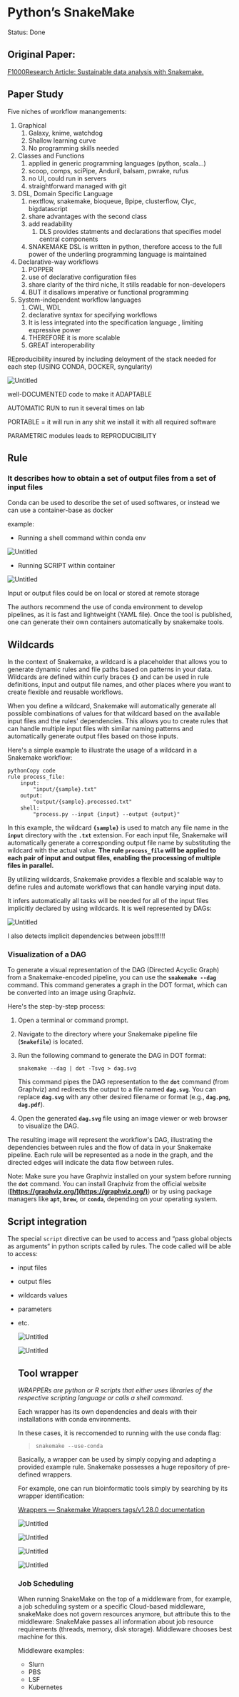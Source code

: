 # Python’s SnakeMake

Status: Done

## Original Paper:

[F1000Research Article: Sustainable data analysis with Snakemake.](https://f1000research.com/articles/10-33/v2)

## Paper Study

Five niches of workflow manangements:

1. Graphical
    1. Galaxy, knime, watchdog
    2. Shallow learning curve
    3. No programming skills needed
2. Classes and Functions
    1. applied in generic programming languages (python, scala…)
    2. scoop, comps, sciPipe, Anduril, balsam, pwrake, rufus
    3. no UI, could run in servers
    4. straightforward managed with git
3. DSL, Domain Specific Language
    1. nextflow, snakemake, bioqueue, Bpipe, clusterflow, Clyc, bigdatascript
    2. share advantages with the second class
    3. add readability
        1. DLS provides statments and declarations that specifies model central components
    4. SNAKEMAKE DSL is written in python, therefore access to the full power of the underling programming language is maintained
4. Declarative-way workflows
    1. POPPER
    2. use of declarative configuration files
    3. share clarity of the third niche, It stills readable for non-developers
    4. BUT it disallows imperative or functional programming
5. System-independent workflow languages
    1. CWL, WDL
    2. declarative syntax for specifying workflows
    3. It is less integrated into the specification language , limiting expressive power
    4. THEREFORE it is more scalable
    5. GREAT interoperability

REproducibility insured by including deloyment of the stack needed for each step (USING CONDA, DOCKER, syngularity)

![Untitled](Python%E2%80%99s%20SnakeMake/Untitled.png)

well-DOCUMENTED code to make it ADAPTABLE

AUTOMATIC RUN to run it several times on lab

PORTABLE = it will run in any shit we install it with all required software

PARAMETRIC modules leads to REPRODUCIBILITY

## Rule

### It describes how to obtain a set of output files from a set of input files

Conda can be used to describe the set of used softwares, or instead we can use a container-base as docker

example:

- Running a shell command within conda env

![Untitled](Python%E2%80%99s%20SnakeMake/Untitled%201.png)

- Running SCRIPT within container

![Untitled](Python%E2%80%99s%20SnakeMake/Untitled%202.png)

Input or output files could be on local or stored at remote storage

The authors recommend the use of conda environment to develop pipelines, as it is fast and lightweight (YAML file). Once the tool is published, one can generate their own containers automatically by snakemake tools.

## Wildcards

In the context of Snakemake, a wildcard is a placeholder that allows you to generate dynamic rules and file paths based on patterns in your data. Wildcards are defined within curly braces **`{}`** and can be used in rule definitions, input and output file names, and other places where you want to create flexible and reusable workflows.

When you define a wildcard, Snakemake will automatically generate all possible combinations of values for that wildcard based on the available input files and the rules' dependencies. This allows you to create rules that can handle multiple input files with similar naming patterns and automatically generate output files based on those inputs.

Here's a simple example to illustrate the usage of a wildcard in a Snakemake workflow:

```
pythonCopy code
rule process_file:
    input:
        "input/{sample}.txt"
    output:
        "output/{sample}.processed.txt"
    shell:
        "process.py --input {input} --output {output}"
```

In this example, the wildcard **`{sample}`** is used to match any file name in the **`input`** directory with the **`.txt`** extension. For each input file, Snakemake will automatically generate a corresponding output file name by substituting the wildcard with the actual value. **The rule `process_file` will be applied to each pair of input and output files, enabling the processing of multiple files in parallel.**

By utilizing wildcards, Snakemake provides a flexible and scalable way to define rules and automate workflows that can handle varying input data.

It infers automatically all tasks will be needed for all of the input files implicitly declared by using wildcards. It is well represented by DAGs:

![Untitled](Python%E2%80%99s%20SnakeMake/Untitled%203.png)

I also detects implicit dependencies between jobs!!!!!!

### Visualization of a DAG

To generate a visual representation of the DAG (Directed Acyclic Graph) from a Snakemake-encoded pipeline, you can use the **`snakemake --dag`** command. This command generates a graph in the DOT format, which can be converted into an image using Graphviz.

Here's the step-by-step process:

1. Open a terminal or command prompt.
2. Navigate to the directory where your Snakemake pipeline file (**`Snakefile`**) is located.
3. Run the following command to generate the DAG in DOT format:
    
    ```
    snakemake --dag | dot -Tsvg > dag.svg
    ```
    
    This command pipes the DAG representation to the **`dot`** command (from Graphviz) and redirects the output to a file named **`dag.svg`**. You can replace **`dag.svg`** with any other desired filename or format (e.g., **`dag.png`**, **`dag.pdf`**).
    
4. Open the generated **`dag.svg`** file using an image viewer or web browser to visualize the DAG.

The resulting image will represent the workflow's DAG, illustrating the dependencies between rules and the flow of data in your Snakemake pipeline. Each rule will be represented as a node in the graph, and the directed edges will indicate the data flow between rules.

Note: Make sure you have Graphviz installed on your system before running the **`dot`** command. You can install Graphviz from the official website (**[https://graphviz.org/](https://graphviz.org/)**) or by using package managers like **`apt`**, **`brew`**, or **`conda`**, depending on your operating system.

## Script integration

The special `script` directive can be used to access and “pass global objects as arguments“ in python scripts called by rules. The code called will be able to access:

- input files
- output files
- wildcards values
- parameters
- etc.
    
    ![Untitled](Python%E2%80%99s%20SnakeMake/Untitled%204.png)
    
    ![Untitled](Python%E2%80%99s%20SnakeMake/Untitled%205.png)
    
    ## Tool wrapper
    
    *WRAPPERs are python or R scripts that either uses libraries of the respective scripting language or calls a shell command.*
    
    Each wrapper has its own dependencies and deals with their installations with conda environments.
    
    In these cases, it is reccomended to running with the use conda flag:
    
    > `snakemake --use-conda`
    > 
    
    Basically, a wrapper can be used by simply copying and adapting a provided example rule. Snakemake possesses a huge repository of pre-defined wrappers.
    
    For example, one can run bioinformatic tools simply by searching by its wrapper identification:
    
    [Wrappers — Snakemake Wrappers tags/v1.28.0 documentation](https://snakemake-wrappers.readthedocs.io/en/stable/wrappers.html)
    
    ![Untitled](Python%E2%80%99s%20SnakeMake/Untitled%206.png)
    
    ![Untitled](Python%E2%80%99s%20SnakeMake/Untitled%207.png)
    
    ![Untitled](Python%E2%80%99s%20SnakeMake/Untitled%208.png)
    
    ![Untitled](Python%E2%80%99s%20SnakeMake/Untitled%209.png)
    
    ### Job Scheduling
    
    When running SnakeMake on the top of a middleware from, for example, a job scheduling system or a specific Cloud-based middleware, snakeMake does not govern resources anymore, but attribute this to the middleware: SnakeMake passes all information about job resource requirements (threads, memory, disk storage). Middleware chooses best machine for this.
    
    Middleware examples:
    
    - Slurn
    - PBS
    - LSF
    - Kubernetes
